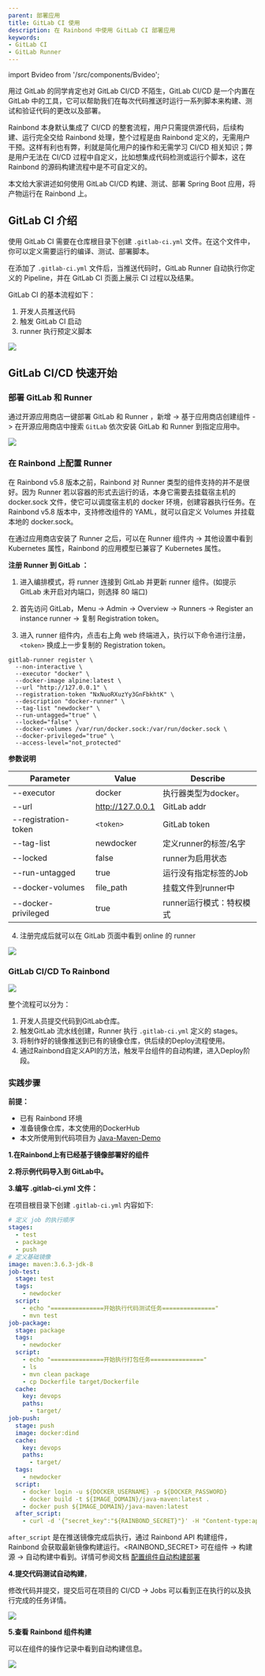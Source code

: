 ```yaml
---
parent: 部署应用
title: GitLab CI 使用
description: 在 Rainbond 中使用 GitLab CI 部署应用
keywords:
- GitLab CI
- GitLab Runner
---
```


import Bvideo from '/src/components/Bvideo';

<Bvideo src="//player.bilibili.com/player.html?aid=820892498&bvid=BV1334y1f76U&cid=987870125&page=10" />

用过 GitLab 的同学肯定也对 GitLab CI/CD 不陌生，GitLab CI/CD 是一个内置在 GitLab 中的工具，它可以帮助我们在每次代码推送时运行一系列脚本来构建、测试和验证代码的更改以及部署。

Rainbond 本身默认集成了 CI/CD 的整套流程，用户只需提供源代码，后续构建、运行完全交给 Rainbond 处理，整个过程是由 Rainbond 定义的，无需用户干预。这样有利也有弊，利就是简化用户的操作和无需学习 CI/CD 相关知识；弊是用户无法在 CI/CD 过程中自定义，比如想集成代码检测或运行个脚本，这在 Rainbond 的源码构建流程中是不可自定义的。

本文给大家讲述如何使用 GitLab CI/CD 构建、测试、部署 Spring Boot 应用，将产物运行在 Rainbond 上。



## GitLab CI 介绍

使用 GitLab CI 需要在仓库根目录下创建 `.gitlab-ci.yml` 文件。在这个文件中，你可以定义需要运行的编译、测试、部署脚本。

在添加了 `.gitlab-ci.yml` 文件后，当推送代码时，GitLab Runner 自动执行你定义的 Pipeline，并在 GitLab CI 页面上展示 CI 过程以及结果。

GitLab CI 的基本流程如下：

1. 开发人员推送代码
2. 触发 GitLab CI 启动
3. runner 执行预定义脚本

![](https://static.goodrain.com/wechat/gitlabci/1.png)

## GitLab CI/CD 快速开始

### 部署 GitLab 和 Runner

通过开源应用商店一键部署 GitLab 和 Runner ，新增 -> 基于应用商店创建组件 -> 在开源应用商店中搜索 `GitLab` 依次安装 GitLab 和 Runner 到指定应用中。

![](https://static.goodrain.com/wechat/gitlabci/2.png)

### 在 Rainbond 上配置 Runner

在 Rainbond v5.8 版本之前，Rainbond 对 Runner 类型的组件支持的并不是很好。因为 Runner 若以容器的形式去运行的话，本身它需要去挂载宿主机的docker.sock 文件，使它可以调度宿主机的 docker 环境，创建容器执行任务。在 Rainbond v5.8 版本中，支持修改组件的 YAML，就可以自定义 Volumes 并挂载本地的 docker.sock。

在通过应用商店安装了 Runner 之后，可以在 Runner 组件内 -> 其他设置中看到 Kubernetes 属性，Rainbond 的应用模型已兼容了 Kubernetes 属性。

**注册 Runner 到 GitLab ：**

1. 进入编排模式，将 runner 连接到 GitLab 并更新 runner 组件。(如提示 GitLab 未开启对内端口，则选择 80 端口)

2. 首先访问 GitLab，Menu -> Admin -> Overview -> Runners -> Register an instance runner -> 复制 Registration token。

3. 进入 runner 组件内，点击右上角 web 终端进入，执行以下命令进行注册，`<token>` 换成上一步复制的 Registration token。

```shell
gitlab-runner register \
  --non-interactive \
  --executor "docker" \
  --docker-image alpine:latest \
  --url "http://127.0.0.1" \
  --registration-token "NxNuoRXuzYy3GnFbkhtK" \
  --description "docker-runner" \
  --tag-list "newdocker" \
  --run-untagged="true" \
  --locked="false" \
  --docker-volumes /var/run/docker.sock:/var/run/docker.sock \
  --docker-privileged="true" \
  --access-level="not_protected"
```

**参数说明**

| Parameter            | Value            | Describe                 |
| -------------------- | ---------------- | ------------------------ |
| --executor           | docker           | 执行器类型为docker。     |
| --url                | http://127.0.0.1 | GitLab addr              |
| --registration-token | `<token>`         | GitLab token             |
| --tag-list           | newdocker        | 定义runner的标签/名字    |
| --locked             | false            | runner为启用状态         |
| --run-untagged       | true             | 运行没有指定标签的Job    |
| --docker-volumes     | file_path        | 挂载文件到runner中       |
| --docker-privileged  | true             | runner运行模式：特权模式 |

4. 注册完成后就可以在 GitLab 页面中看到 online 的 runner

![](https://static.goodrain.com/wechat/gitlabci/3.png)



### GitLab CI/CD To Rainbond

![](https://static.goodrain.com/wechat/gitlabci/4.png)

整个流程可以分为：

1. 开发人员提交代码到GitLab仓库。
2. 触发GitLab 流水线创建，Runner 执行 `.gitlab-ci.yml` 定义的 stages。
3. 将制作好的镜像推送到已有的镜像仓库，供后续的Deploy流程使用。
4. 通过Rainbond自定义API的方法，触发平台组件的自动构建，进入Deploy阶段。

### 实践步骤

**前提：**

* 已有 Rainbond 环境
* 准备镜像仓库，本文使用的DockerHub
* 本文所使用到代码项目为 [Java-Maven-Demo](https://gitee.com/rainbond/java-maven-demo)

**1.在Rainbond上有已经基于镜像部署好的组件**

**2.将示例代码导入到 GitLab中。**

**3.编写 .gitlab-ci.yml 文件：**

在项目根目录下创建 `.gitlab-ci.yml` 内容如下:

```yaml
# 定义 job 的执行顺序
stages:
  - test
  - package
  - push
# 定义基础镜像
image: maven:3.6.3-jdk-8
job-test:
  stage: test
  tags: 
    - newdocker
  script:
    - echo "===============开始执行代码测试任务==============="
    - mvn test
job-package:
  stage: package
  tags: 
    - newdocker
  script:
    - echo "===============开始执行打包任务==============="
    - ls
    - mvn clean package
    - cp Dockerfile target/Dockerfile
  cache:
    key: devops
    paths:
      - target/ 
job-push:
  stage: push
  image: docker:dind
  cache:
    key: devops
    paths:
      - target/
  tags:
    - newdocker
  script:
    - docker login -u ${DOCKER_USERNAME} -p ${DOCKER_PASSWORD}
    - docker build -t ${IMAGE_DOMAIN}/java-maven:latest .
    - docker push ${IMAGE_DOMAIN}/java-maven:latest
  after_script:  
    - curl -d '{"secret_key":"${RAINBOND_SECRET}"}' -H "Content-type:application/json" -X POST http://${RAINBOND_IP}:7070/console/custom/deploy/3321861bcadf0789af71898f23e8e740
```

`after_script` 是在推送镜像完成后执行，通过 Rainbond API 构建组件，Rainbond 会获取最新镜像构建运行。\<RAINBOND_SECRET> 可在组件 -> 构建源 -> 自动构建中看到。详情可参阅文档 [配置组件自动构建部署](/docs/devops/continuous-deploy/auto-build)

**4.提交代码测试自动构建**，

修改代码并提交，提交后可在项目的 CI/CD -> Jobs 可以看到正在执行的以及执行完成的任务详情。

![](https://static.goodrain.com/wechat/gitlabci/5.png)

**5.查看 Rainbond 组件构建**

可以在组件的操作记录中看到自动构建信息。

![](https://static.goodrain.com/wechat/gitlabci/6.png)

